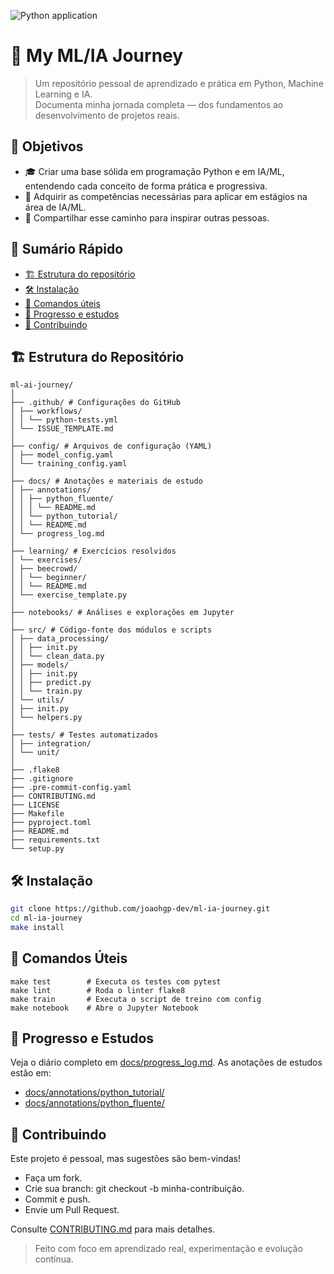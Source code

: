 ![Python application](https://github.com/joaohgp-dev/ml-ia-journey/actions/workflows/python-tests.yml/badge.svg)

# 🐍 My ML/IA Journey

> Um repositório pessoal de aprendizado e prática em Python, Machine Learning e IA.  
> Documenta minha jornada completa — dos fundamentos ao desenvolvimento de projetos reais.

## 🎯 Objetivos

- 🎓 Criar uma base sólida em programação Python e em IA/ML, entendendo cada conceito de forma prática e progressiva.  
- 💼 Adquirir as competências necessárias para aplicar em estágios na área de IA/ML.  
- 🌟 Compartilhar esse caminho para inspirar outras pessoas.

## 📌 Sumário Rápido

- [🏗️ Estrutura do repositório](#%EF%B8%8F-estrutura-do-reposit%C3%B3rio)
- [🛠️ Instalação](#%EF%B8%8F-instala%C3%A7%C3%A3o)
- [🧪 Comandos úteis](#-comandos-%C3%BAteis)
- [📖 Progresso e estudos](#-progresso-e-estudos)
- [🤝 Contribuindo](#-contribuindo)

## 🏗️ Estrutura do Repositório

```
ml-ai-journey/
│
├── .github/ # Configurações do GitHub
│ ├── workflows/
│ │ └── python-tests.yml
│ └── ISSUE_TEMPLATE.md
│
├── config/ # Arquivos de configuração (YAML)
│ ├── model_config.yaml
│ └── training_config.yaml
│
├── docs/ # Anotações e materiais de estudo
│ ├── annotations/
│ │ ├── python_fluente/
│ │ │ └── README.md
│ │ └── python_tutorial/
│ │ └── README.md
│ └── progress_log.md
│
├── learning/ # Exercícios resolvidos
│ └── exercises/
│ ├── beecrowd/
│ │ └── beginner/
│ │ └── README.md
│ └── exercise_template.py
│
├── notebooks/ # Análises e explorações em Jupyter
│
├── src/ # Código-fonte dos módulos e scripts
│ ├── data_processing/
│ │ ├── init.py
│ │ └── clean_data.py
│ ├── models/
│ │ ├── init.py
│ │ ├── predict.py
│ │ └── train.py
│ └── utils/
│ ├── init.py
│ └── helpers.py
│
├── tests/ # Testes automatizados
│ ├── integration/
│ └── unit/
│
├── .flake8
├── .gitignore
├── .pre-commit-config.yaml
├── CONTRIBUTING.md
├── LICENSE
├── Makefile
├── pyproject.toml
├── README.md
├── requirements.txt
└── setup.py
```

## 🛠️ Instalação

```bash
git clone https://github.com/joaohgp-dev/ml-ia-journey.git
cd ml-ia-journey
make install
```

## 🧪 Comandos Úteis

```
make test        # Executa os testes com pytest
make lint        # Roda o linter flake8
make train       # Executa o script de treino com config
make notebook    # Abre o Jupyter Notebook
```

## 📖 Progresso e Estudos

Veja o diário completo em [docs/progress_log.md](https://github.com/joaohgp-dev/ml-ai-journey/blob/main/docs/progress_log.md).
As anotações de estudos estão em:
- [docs/annotations/python_tutorial/](https://github.com/joaohgp-dev/ml-ai-journey/tree/main/docs/annotations/python_tutorial)
- [docs/annotations/python_fluente/](https://github.com/joaohgp-dev/ml-ai-journey/tree/main/docs/annotations/python_fluente)

## 🤝 Contribuindo

Este projeto é pessoal, mas sugestões são bem-vindas!
- Faça um fork.
- Crie sua branch: git checkout -b minha-contribuição.
- Commit e push.
- Envie um Pull Request.
  
Consulte [CONTRIBUTING.md](https://github.com/joaohgp-dev/ml-ai-journey/blob/main/CONTRIBUTING.md) para mais detalhes.

> Feito com foco em aprendizado real, experimentação e evolução contínua.

